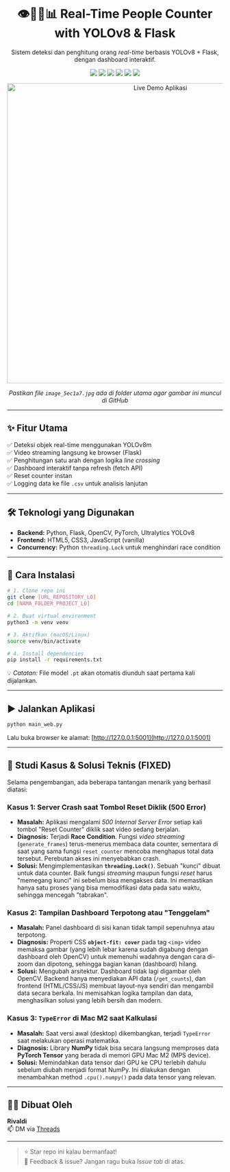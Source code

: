 <h1 align="center">👁️🚶‍♂️📊 Real-Time People Counter with YOLOv8 & Flask</h1>
<p align="center">Sistem deteksi dan penghitung orang <i>real-time</i> berbasis YOLOv8 + Flask, dengan dashboard interaktif.</p>

<p align="center">
  <img src="https://img.shields.io/badge/Flask-000000?style=for-the-badge&logo=flask&logoColor=white" />
  <img src="https://img.shields.io/badge/PyTorch-EE4C2C?style=for-the-badge&logo=pytorch&logoColor=white" />
  <img src="https://img.shields.io/badge/OpenCV-5C3EE8?style=for-the-badge&logo=opencv&logoColor=white" />
  <img src="https://img.shields.io/badge/YOLOv8-FFCC00?style=for-the-badge&logo=github&logoColor=black" />
  <img src="https://img.shields.io/badge/JavaScript-F7DF1E?style=for-the-badge&logo=javascript&logoColor=black" />
  <img src="https://img.shields.io/badge/HTML/CSS-E34F26?style=for-the-badge&logo=html5&logoColor=white" />
</p>

<p align="center">
  <img src="image_5ec1a7.jpg" alt="Live Demo Aplikasi" width="700"/>
</p>
<p align="center"><i>Pastikan file <code>image_5ec1a7.jpg</code> ada di folder utama agar gambar ini muncul di GitHub</i></p>

---

## ✨ Fitur Utama

✅ Deteksi objek real-time menggunakan YOLOv8m  
✅ Video streaming langsung ke browser (Flask)  
✅ Penghitungan satu arah dengan logika *line crossing*  
✅ Dashboard interaktif tanpa refresh (fetch API)  
✅ Reset counter instan  
✅ Logging data ke file `.csv` untuk analisis lanjutan  

---

## 🛠️ Teknologi yang Digunakan

- **Backend:** Python, Flask, OpenCV, PyTorch, Ultralytics YOLOv8  
- **Frontend:** HTML5, CSS3, JavaScript (vanilla)  
- **Concurrency:** Python `threading.Lock` untuk menghindari race condition

---

## 🚀 Cara Instalasi

```bash
# 1. Clone repo ini
git clone [URL_REPOSITORY_LO]
cd [NAMA_FOLDER_PROJECT_LO]

# 2. Buat virtual environment
python3 -m venv venv

# 3. Aktifkan (macOS/Linux)
source venv/bin/activate

# 4. Install dependencies
pip install -r requirements.txt
```

💡 *Catatan:* File model `.pt` akan otomatis diunduh saat pertama kali dijalankan.

---

## ▶️ Jalankan Aplikasi

```bash
python main_web.py
```

Lalu buka browser ke alamat: [http://127.0.0.1:5001](http://127.0.0.1:5001)

---

## 🐞 Studi Kasus & Solusi Teknis (FIXED)

Selama pengembangan, ada beberapa tantangan menarik yang berhasil diatasi:

### Kasus 1: Server Crash saat Tombol Reset Diklik (500 Error)
* **Masalah:** Aplikasi mengalami *500 Internal Server Error* setiap kali tombol "Reset Counter" diklik saat video sedang berjalan.
* **Diagnosis:** Terjadi **Race Condition**. Fungsi *video streaming* (`generate_frames`) terus-menerus membaca data counter, sementara di saat yang sama fungsi `reset_counter` mencoba menghapus total data tersebut. Perebutan akses ini menyebabkan crash.
* **Solusi:** Mengimplementasikan **`threading.Lock()`**. Sebuah "kunci" dibuat untuk data counter. Baik fungsi *streaming* maupun fungsi *reset* harus "memegang kunci" ini sebelum bisa mengakses data. Ini memastikan hanya satu proses yang bisa memodifikasi data pada satu waktu, sehingga mencegah "tabrakan".

### Kasus 2: Tampilan Dashboard Terpotong atau "Tenggelam"
* **Masalah:** Panel dashboard di sisi kanan tidak tampil sepenuhnya atau terpotong.
* **Diagnosis:** Properti CSS **`object-fit: cover`** pada tag `<img>` video memaksa gambar (yang lebih lebar karena sudah digabung dengan dashboard oleh OpenCV) untuk memenuhi wadahnya dengan cara di-zoom dan dipotong, sehingga bagian kanan (dashboard) hilang.
* **Solusi:** Mengubah arsitektur. Dashboard tidak lagi digambar oleh OpenCV. Backend hanya menyediakan API data (`/get_counts`), dan frontend (HTML/CSS/JS) membuat layout-nya sendiri dan mengambil data secara berkala. Ini memisahkan logika tampilan dan data, menghasilkan solusi yang lebih bersih dan modern.

### Kasus 3: `TypeError` di Mac M2 saat Kalkulasi
* **Masalah:** Saat versi awal (desktop) dikembangkan, terjadi `TypeError` saat melakukan operasi matematika.
* **Diagnosis:** Library **NumPy** tidak bisa secara langsung memproses data **PyTorch Tensor** yang berada di memori GPU Mac M2 (MPS device).
* **Solusi:** Memindahkan data tensor dari GPU ke CPU terlebih dahulu sebelum diubah menjadi format NumPy. Ini dilakukan dengan menambahkan method `.cpu().numpy()` pada data tensor yang relevan.

---

## 👨‍💻 Dibuat Oleh

**Rivaldi**   
📫 DM via [Threads](https://www.threads.net/@awpetrik)

---

> ⭐ Star repo ini kalau bermanfaat!  
> 👀 Feedback & issue? Jangan ragu buka *Issue tab* di atas.